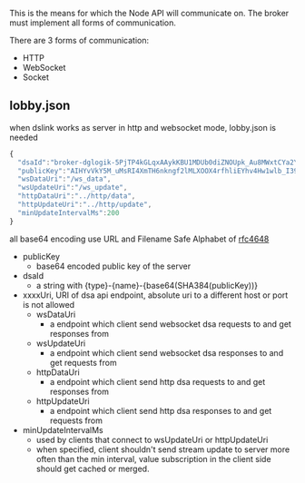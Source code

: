 This is the means for which the Node API will communicate on. The broker must implement all forms of communication.

There are 3 forms of communication:

* HTTP
* WebSocket
* Socket


## lobby.json
when dslink works as server in http and websocket mode, lobby.json is needed
```javascript
{
  "dsaId":"broker-dglogik-5PjTP4kGLqxAAykKBU1MDUb0diZNOUpk_Au8MWxtCYa2YE_hOFaC8eAO6zz6FC0e",
  "publicKey":"AIHYvVkY5M_uMsRI4XmTH6nkngf2lMLXOOX4rfhliEYhv4Hw1wlb_I39Q5cw6a9zHSvonI8ZuG73HWLGKVlDmHGbYHWsWsXgrAouWt5H3AMGZl3hPoftvs0rktVsq0L_pz2Cp1h_7XGot87cLah5IV-AJ5bKBBFkXHOqOsIiDXNFhHjSI_emuRh01LmaN9_aBwfkyNq73zP8kY-hpb5mEG-sIcLvMecxsVS-guMFRCk_V77AzVCwOU52dmpfT5oNwiWhLf2n9A5GVyFxxzhKRc8NrfSdTFzKn0LvDPM29UDfzGOyWpfJCwrYisrftC3QbBD7e0liGbMCN5UgZsSssOk=",
  "wsDataUri":"/ws_data",
  "wsUpdateUri":"/ws_update",
  "httpDataUri":"../http/data",
  "httpUpdateUri":"../http/update",
  "minUpdateIntervalMs":200
}
```
all base64 encoding use URL and Filename Safe Alphabet of [rfc4648](https://tools.ietf.org/html/rfc4648)
 - publicKey
   - base64 encoded public key of the server
 - dsaId
   - a string with {type}-{name}-{base64(SHA384(publicKey))}
 - xxxxUri, URI of dsa api endpoint, absolute uri to a different host or port is not allowed
   - wsDataUri
     - a endpoint which client send websocket dsa requests to and get responses from
   - wsUpdateUri
     - a endpoint which client send websocket dsa responses to and get requests from
   - httpDataUri
     - a endpoint which client send http dsa requests to and get responses from
   - httpUpdateUri
     - a endpoint which client send http dsa responses to and get requests from
 - minUpdateIntervalMs
   - used by clients that connect to wsUpdateUri or httpUpdateUri
   - when specified, client shouldn't send stream update to server more often than the min interval, value subscription in the client side should get cached or merged.
